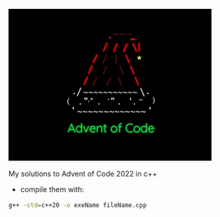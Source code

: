 ![Advent2022](advent2022Logo.jpg)

My solutions to Advent of Code 2022 in c++
- compile them with:
```bash
g++ -std=c++20 -o exeName fileName.cpp
```
